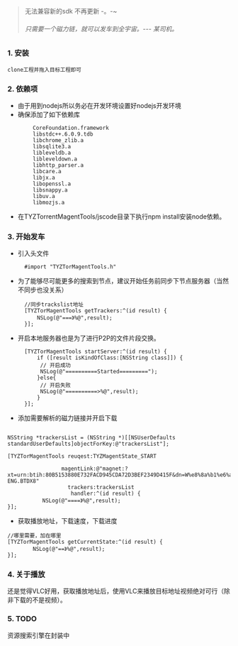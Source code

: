 
> 无法兼容新的sdk  不再更新 -。-~
> ###### 只需要一个磁力链，就可以发车到全宇宙。--- 某司机。

### 1. 安装
	
	clone工程并拖入目标工程即可
	
### 2. 依赖项

* 由于用到nodejs所以务必在开发环境设置好nodejs开发环境
* 确保添加了如下依赖库

```
		CoreFoundation.framework
		libstdc++.6.0.9.tdb
		libchrome_zlib.a
		libsqlite3.a
		libleveldb.a
		libleveldown.a
		libhttp_parser.a
		libcare.a
		libjx.a
		libopenssl.a
		libsnappy.a
		libuv.a
		libmozjs.a
```
	
	
* 在TYZTorrentMagentTools/jscode目录下执行npm install安装node依赖。


### 3. 开始发车

* 引入头文件

		#import "TYZTorMagentTools.h"

	
* 为了能够尽可能更多的搜索到节点，建议开始任务前同步下节点服务器（当然不同步也没关系）

		//同步trackslist地址
	    [TYZTorMagentTools getTrackers:^(id result) {
	        NSLog(@"===》%@",result);
	    }];

* 开启本地服务器也是为了进行P2P的文件片段交换。

		[TYZTorMagentTools startServer:^(id result) {
	        if ([result isKindOfClass:[NSString class]]) {
	         // 开启成功
	         NSLog(@"==========Started=========");
	        }else{
	         // 开启失败
	         NSLog(@"==========>%@",result);
	        }
	    }];


* 添加需要解析的磁力链接并开启下载

```
		
NSString *trackersList = (NSString *)[[NSUserDefaults standardUserDefaults]objectForKey:@"trackersList"];

[TYZTorMagentTools reuqest:TYZMagentState_START
		                            
		         magentLink:@"magnet:?xt=urn:btih:80B5153880E732FACD945CDA72D3BEF2349D415F&dn=W%e8%8a%b1%e6%a0%b7%e5%a5%b3%e7%8e%8b.I.Tonya.2017.BD720P.AAC.x264.English.CHS-ENG.BTDX8"
		           trackers:trackersList
		            handler:^(id result) {
		   NSLog(@"====》%@",result);
}];
```

* 获取播放地址，下载速度，下载进度

```
//哪里需要，加在哪里
[TYZTorMagentTools getCurrentState:^(id result) {
        NSLog(@"==》%@",result);
}];
```

### 4. 关于播放

还是觉得VLC好用，获取播放地址后，使用VLC来播放目标地址视频绝对可行（除非下载的不是视频）。

### 5. TODO

资源搜索引擎在封装中


